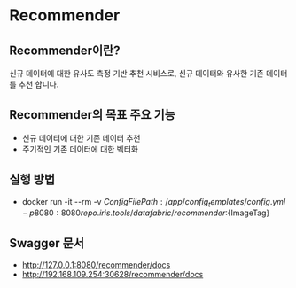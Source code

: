 # Recommender

## Recommender이란?
신규 데이터에 대한 유사도 측정 기반 추천 시비스로, 신규 데이터와 유사한 기존 데이터를 추천 합니다.

## Recommender의 목표 주요 기능
- 신규 데이터에 대한 기존 데이터 추천
- 주기적인 기존 데이터에 대한 벡터화

## 실행 방법
- docker run -it --rm -v ${ConfigFilePath}:/app/config_templates/config.yml -p 8080:8080 repo.iris.tools/datafabric/recommender:${ImageTag}

## Swagger 문서
- http://127.0.0.1:8080/recommender/docs
- http://192.168.109.254:30628/recommender/docs